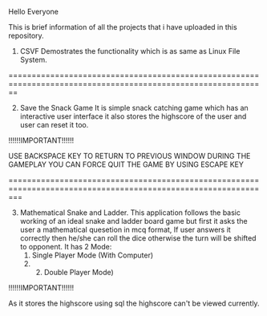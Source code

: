 Hello Everyone

This is brief information of all the projects that i have uploaded in this repository.

1. CSVF
   Demostrates the functionality which is as same as Linux File System.

==============================================================================================================

2. Save the Snack Game
   It is simple snack catching game which has an interactive user interface
   it also stores the highscore of the user and user can reset it too.
   
!!!!!!IMPORTANT!!!!!!

USE BACKSPACE KEY TO RETURN TO PREVIOUS WINDOW
DURING THE GAMEPLAY YOU CAN FORCE QUIT THE GAME BY USING ESCAPE KEY

===============================================================================================================

3. Mathematical Snake and Ladder.
   This application follows the basic working of an ideal snake and ladder board game
   but first it asks the user a mathematical quesetion in mcq format,
   If user answers it correctly then he/she can roll the dice otherwise the turn
   will be shifted to opponent.
   It has 2 Mode:
   1. Single Player Mode (With Computer)
   2. 2. Double Player Mode)

  !!!!!!IMPORTANT!!!!!!
  
  As it stores the highscore using sql the highscore can't be viewed currently.

